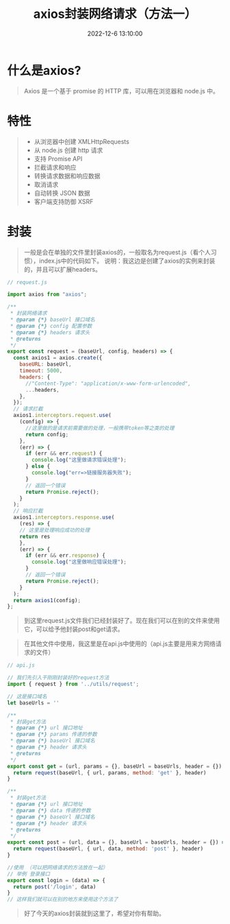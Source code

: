 ﻿---
title: axios封装网络请求（方法一）
excerpt: 在项目中使用axios封装网络请求，实现请求拦截、响应拦截的处理函数，二次封装post请求和get请求
categories:
 - [前端, axios]
tags: 
 - 前端
 - 封装
 - axios
date: 2022-12-6 13:10:00
---

# 什么是axios?
>  Axios 是一个基于 promise 的 HTTP 库，可以用在浏览器和 node.js 中。
# 特性
> * 从浏览器中创建 XMLHttpRequests
> * 从 node.js 创建 http 请求
> * 支持 Promise API
> * 拦截请求和响应
> * 转换请求数据和响应数据
> * 取消请求
> * 自动转换 JSON 数据
> * 客户端支持防御 XSRF
# 封装
> 一般是会在单独的文件里封装axios的，一般取名为request.js（看个人习惯），index.js中的代码如下。
>  说明：我这边是创建了axios的实例来封装的，并且可以扩展headers。

```javascript
// request.js

import axios from "axios";

/**
 * 封装网络请求
 * @param {*} baseUrl 接口域名
 * @param {*} config 配置参数
 * @param {*} headers 请求头
 * @returns 
 */
export const request = (baseUrl, config, headers) => {
  const axios1 = axios.create({
    baseURL: baseUrl, 
    timeout: 5000,
    headers: {
      //"Content-Type": "application/x-www-form-urlencoded",
      ...headers,
    },
  });
  // 请求拦截
  axios1.interceptors.request.use(
    (config) => {
      //这里做的是请求前需要做的处理，一般携带token等之类的处理
      return config;
    },
    (err) => {
      if (err && err.request) {
        console.log("这里做请求错误处理");
      } else {
        console.log("err=>链接服务器失败");
      }
      // 返回一个错误
      return Promise.reject();
    }
  );
  // 响应拦截
  axios1.interceptors.response.use(
    (res) => {
    // 这里是处理响应成功的处理
    return res
    },
    (err) => {
      if (err && err.response) {
        console.log("这里做响应错误处理");
      }
      // 返回一个错误
      return Promise.reject();
    }
  );
  return axios1(config);
};
```
> 到这里request.js文件我们已经封装好了。现在我们可以在别的文件来使用它，可以给予他封装post和get请求。

> 在其他文件中使用，我这里是在api.js中使用的（api.js主要是用来方网络请求的文件）

```javascript
// api.js

// 我们先引入干刚刚封装好的request方法
import { request } from '../utils/request';

// 这是接口域名
let baseUrls = ''

/**
 * 封装get方法
 * @param {*} url 接口地址
 * @param {*} params 传递的参数
 * @param {*} baseUrl 接口域名
 * @param {*} header 请求头
 * @returns 
 */
export const get = (url, params = {}, baseUrl = baseUrls, header = {}) => {
  return request(baseUrl, { url, params, method: 'get' }, header)
}

/**
 * 封装get方法
 * @param {*} url 接口地址
 * @param {*} data 传递的参数
 * @param {*} baseUrl 接口域名
 * @param {*} header 请求头
 * @returns 
 */
export const post = (url, data = {}, baseUrl = baseUrls, header = {}) => {
  return request(baseUrl, { url, data, method: 'post' }, header)
}

//使用 （可以把网络请求的方法放在一起）
// 举例 登录接口
export const login = (data) => {
  return post('/login', data)
}
// 这样我们就可以在别的地方来使用这个方法了
```

>好了今天的axios封装就到这里了，希望对你有帮助。

